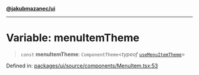[**@jakubmazanec/ui**](../README.md)

---

# Variable: menuItemTheme

> `const` **menuItemTheme**: `ComponentTheme`\<_typeof_
> [`useMenuItemTheme`](../functions/useMenuItemTheme.md)\>

Defined in:
[packages/ui/source/components/MenuItem.tsx:53](https://github.com/jakubmazanec/tools/blob/40ba1fb8bbde716fbe797d7886fffe14521e098a/packages/ui/source/components/MenuItem.tsx#L53)
